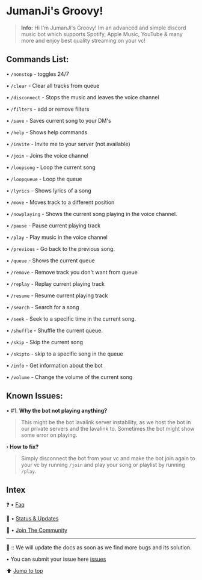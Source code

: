 # JumanJi's Groovy!
> **Info:** Hi I'm JumanJi's Groovy! Im an advanced and simple discord music bot which supports Spotify, Apple Music, YouTube & many more and enjoy best quality streaming on your vc!

## Commands List:
• `/nonstop` - toggles 24/7

• `/clear` - Clear all tracks from queue

• `/disconnect` - Stops the music and leaves the voice channel

• `/filters` - add or remove filters

• `/save` - Saves current song to your DM's

• `/help` - Shows help commands

• `/invite` - Invite me to your server (not available)

• `/join` - Joins the voice channel

• `/loopsong` - Loop the current song

• `/loopqueue` - Loop the queue

• `/lyrics` - Shows lyrics of a song

• `/move` - Moves track to a different position

• `/nowplaying` - Shows the current song playing in the voice channel.

• `/pause` - Pause current playing track

• `/play` - Play music in the voice channel

• `/previous` - Go back to the previous song.

• `/queue` - Shows the current queue

• `/remove` - Remove track you don't want from queue

• `/replay` - Replay current playing track

• `/resume` - Resume current playing track

• `/search` - Search for a song

• `/seek` - Seek to a specific time in the current song.

• `/shuffle` - Shuffle the current queue.

• `/skip` - Skip the current song

• `/skipto` - skip to a specific song in the queue

• `/info` - Get information about the bot

• `/volume` - Change the volume of the current song

## Known Issues:
• #1. **Why the bot not playing anything?**
> This might be the bot lavalink server instability, as we host the bot in our private servers and the lavalink to. Sometimes the bot might show some error on playing.

› **How to fix?**
> Simply disconnect the bot from your vc and make the bot join again to your vc by running `/join` and play your song or playlist by running `/play`. 

## Intex
❓ • [Faq](https://github.com/JumanJionGitHub/JumanJi-s-Groovy/wiki/FAQ)

📢 • [Status & Updates](https://www.statusbot.gg/status/879344819074396170)

🐸 • [Join The Community](https://discord.io/jumanjihub)
_________________________

🌿 :: We will update the docs as soon as we find more bugs and its solution.

• You can submit your issue here [issues](https://discord.io/jumanjihub)

⬆️ [Jump to top](https://github.com/JumanJionGitHub/JumanJi-s-Groovy/blob/main/README.md#jumanjis-groovy)
